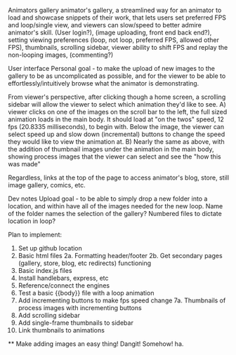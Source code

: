 Animators gallery
animator's gallery, a streamlined way for an animator to load and showcase snippets of their work, that lets users set preferred FPS and loop/single view, and viewers can slow/speed to better admire animator's skill. (User login?), (image uploading, front end back end?), setting viewing preferences (loop, not loop, preferred FPS, allowed other FPS), thumbnails, scrolling sidebar, viewer ability to shift FPS and replay the non-looping images, (commenting?)


User interface
Personal goal - to make the upload of new images to the gallery to be as uncomplicated as possible, and for the viewer to be able to effortlessly/intuitively browse what the animator is demonstrating. 

From viewer's perspective, after clicking though a home screen, a scrolling sidebar will allow the viewer to select which animation they'd like to see. 
A) viewer clicks on one of the images on the scroll bar to the left, the full sized animation loads in the main body. It should load at "on the twos" speed, 12 fps (20.8335 milliseconds), to begin with. Below the image, the viewer can select speed up and slow down (incremental) buttons to change the speed they would like to view the animation at. 
B) Nearly the same as above, with the addition of thumbnail images under the animation in the main body, showing process images that the viewer can select and see the "how this was made" 

Regardless, links at the top of the page to access animator's blog, store, still image gallery, comics, etc.

Dev notes
Upload goal - to be able to simply drop a new folder into a location, and within have all of the images needed for the new loop. Name of the folder names the selection of the gallery? Numbered files to dictate location in loop?

Plan to implement:
1. Set up github location
2. Basic html files
    2a. Formatting header/footer
    2b. Get secondary pages (gallery, store, blog, etc redirects) functioning
3. Basic index.js files
4. Install handlebars, express, etc
5. Reference/connect the engines
6. Test a basic {{body}} file with a loop animation
7. Add incrementing buttons to make fps speed change
    7a. Thumbnails of process images with incrementing buttons
8. Add scrolling sidebar
9. Add single-frame thumbnails to sidebar
10. Link thumbnails to animations

** Make adding images an easy thing! Dangit! Somehow! ha.